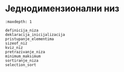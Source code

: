 # Једнодимензионални низ

```{toctree}
:maxdepth: 1

definicija_niza
deklaracija_inicijalizacija
pristupanje_elementima
sizeof_niz
kviz_niz
pretrazivanje_niza
minimum_maksimum
sortiranje_niza
selection_sort
```
